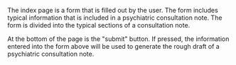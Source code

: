 The index page is a form that is filled out by the user. The form includes typical information that is included in a psychiatric consultation note. The form is divided into the typical sections of a consultation note.

At the bottom of the page is the "submit" button. If pressed, the information entered into the form above will be used to generate the rough draft of a psychiatric consultation note.

